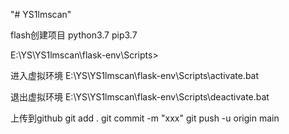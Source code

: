 "# YS1lmscan" 



flash创建项目
python3.7
pip3.7

E:\YS\YS1lmscan\flask-env\Scripts>

进入虚拟环境
E:\YS\YS1lmscan\flask-env\Scripts\activate.bat


退出虚拟环境
E:\YS\YS1lmscan\flask-env\Scripts\deactivate.bat






上传到github
git add .
git commit -m "xxx"
git push -u origin main


